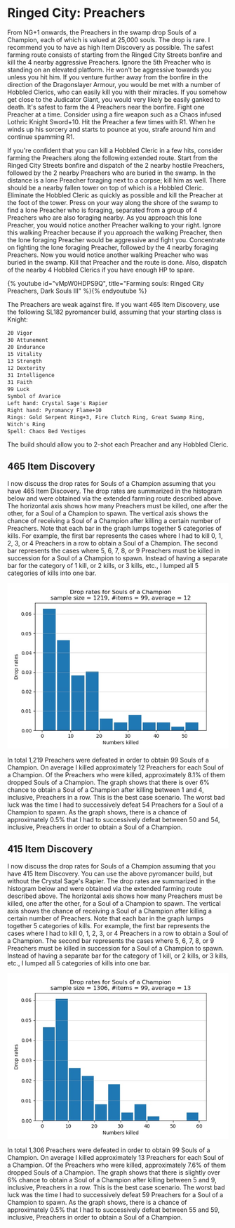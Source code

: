 # Ringed City: Preachers

From NG+1 onwards, the Preachers in the swamp drop Souls of a Champion, each of
which is valued at 25,000 souls. The drop is rare. I recommend you to have as
high Item Discovery as possible. The safest farming route consists of starting
from the Ringed City Streets bonfire and kill the 4 nearby aggressive Preachers.
Ignore the 5th Preacher who is standing on an elevated platform. He won't be
aggressive towards you unless you hit him. If you venture further away from the
bonfire in the direction of the Dragonslayer Armour, you would be met with a
number of Hobbled Clerics, who can easily kill you with their miracles. If you
somehow get close to the Judicator Giant, you would very likely be easily ganked
to death. It's safest to farm the 4 Preachers near the bonfire. Fight one
Preacher at a time. Consider using a fire weapon such as a Chaos infused Lothric
Knight Sword+10. Hit the Preacher a few times with R1. When he winds up his
sorcery and starts to pounce at you, strafe around him and continue spamming R1.

If you're confident that you can kill a Hobbled Cleric in a few hits, consider
farming the Preachers along the following extended route. Start from the Ringed
City Streets bonfire and dispatch of the 2 nearby hostile Preachers, followed by
the 2 nearby Preachers who are buried in the swamp. In the distance is a lone
Preacher foraging next to a corpse; kill him as well. There should be a nearby
fallen tower on top of which is a Hobbled Cleric. Eliminate the Hobbled Cleric
as quickly as possible and kill the Preacher at the foot of the tower. Press on
your way along the shore of the swamp to find a lone Preacher who is foraging,
separated from a group of 4 Preachers who are also foraging nearby. As you
approach this lone Preacher, you would notice another Preacher walking to your
right. Ignore this walking Preacher because if you approach the walking
Preacher, then the lone foraging Preacher would be aggressive and fight you.
Concentrate on fighting the lone foraging Preacher, followed by the 4 nearby
foraging Preachers. Now you would notice another walking Preacher who was buried
in the swamp. Kill that Preacher and the route is done. Also, dispatch of the
nearby 4 Hobbled Clerics if you have enough HP to spare.

{% youtube id="vMpW0HDPS9Q", title="Farming souls: Ringed City Preachers, Dark Souls III" %}{% endyoutube %}

The Preachers are weak against fire. If you want 465 Item Discovery, use the
following SL182 pyromancer build, assuming that your starting class is Knight:

```
20 Vigor
30 Attunement
20 Endurance
15 Vitality
13 Strength
12 Dexterity
31 Intelligence
31 Faith
99 Luck
Symbol of Avarice
Left hand: Crystal Sage's Rapier
Right hand: Pyromancy Flame+10
Rings: Gold Serpent Ring+3, Fire Clutch Ring, Great Swamp Ring, Witch's Ring
Spell: Chaos Bed Vestiges
```

The build should allow you to 2-shot each Preacher and any Hobbled Cleric.

## 465 Item Discovery

I now discuss the drop rates for Souls of a Champion assuming that you have 465
Item Discovery. The drop rates are summarized in the histogram below and were
obtained via the extended farming route described above. The horizontal axis
shows how many Preachers must be killed, one after the other, for a Soul of a
Champion to spawn. The vertical axis shows the chance of receiving a Soul of a
Champion after killing a certain number of Preachers. Note that each bar in the
graph lumps together 5 categories of kills. For example, the first bar
represents the cases where I had to kill 0, 1, 2, 3, or 4 Preachers in a row to
obtain a Soul of a Champion. The second bar represents the cases where 5, 6, 7,
8, or 9 Preachers must be killed in succession for a Soul of a Champion to
spawn. Instead of having a separate bar for the category of 1 kill, or 2 kills,
or 3 kills, etc., I lumped all 5 categories of kills into one bar.

!["Farming souls at 465 Item Discovery"](../image/champion-465.jpg "Farming souls at 465 Item Discovery")

In total 1,219 Preachers were defeated in order to obtain 99 Souls of a
Champion. On average I killed approximately 12 Preachers for each Soul of a
Champion. Of the Preachers who were killed, approximately 8.1% of them dropped
Souls of a Champion. The graph shows that there is over 6% chance to obtain a
Soul of a Champion after killing between 1 and 4, inclusive, Preachers in a row.
This is the best case scenario. The worst bad luck was the time I had to
successively defeat 54 Preachers for a Soul of a Champion to spawn. As the graph
shows, there is a chance of approximately 0.5% that I had to successively defeat
between 50 and 54, inclusive, Preachers in order to obtain a Soul of a Champion.

## 415 Item Discovery

I now discuss the drop rates for Souls of a Champion assuming that you have 415
Item Discovery. You can use the above pyromancer build, but without the Crystal
Sage's Rapier. The drop rates are summarized in the histogram below and were
obtained via the extended farming route described above. The horizontal axis
shows how many Preachers must be killed, one after the other, for a Soul of a
Champion to spawn. The vertical axis shows the chance of receiving a Soul of a
Champion after killing a certain number of Preachers. Note that each bar in the
graph lumps together 5 categories of kills. For example, the first bar
represents the cases where I had to kill 0, 1, 2, 3, or 4 Preachers in a row to
obtain a Soul of a Champion. The second bar represents the cases where 5, 6, 7,
8, or 9 Preachers must be killed in succession for a Soul of a Champion to
spawn. Instead of having a separate bar for the category of 1 kill, or 2 kills,
or 3 kills, etc., I lumped all 5 categories of kills into one bar.

!["Farming souls at 415 Item Discovery"](../image/champion-415.jpg "Farming souls at 415 Item Discovery")

In total 1,306 Preachers were defeated in order to obtain 99 Souls of a
Champion. On average I killed approximately 13 Preachers for each Soul of a
Champion. Of the Preachers who were killed, approximately 7.6% of them dropped
Souls of a Champion. The graph shows that there is slightly over 6% chance to
obtain a Soul of a Champion after killing between 5 and 9, inclusive, Preachers
in a row. This is the best case scenario. The worst bad luck was the time I had
to successively defeat 59 Preachers for a Soul of a Champion to spawn. As the
graph shows, there is a chance of approximately 0.5% that I had to successively
defeat between 55 and 59, inclusive, Preachers in order to obtain a Soul of a
Champion.
